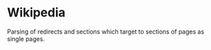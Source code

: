 Wikipedia
=========

Parsing of redirects and sections which target to sections of pages as single pages.